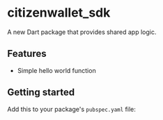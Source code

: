 # citizenwallet_sdk

A new Dart package that provides shared app logic.

## Features

* Simple hello world function

## Getting started

Add this to your package's `pubspec.yaml` file: